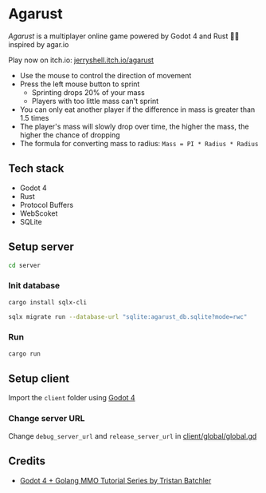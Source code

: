 # Agarust

_Agarust_ is a multiplayer online game powered by Godot 4 and Rust 🤖🦀 inspired by agar.io

Play now on itch.io: [jerryshell.itch.io/agarust](https://jerryshell.itch.io/agarust)

- Use the mouse to control the direction of movement
- Press the left mouse button to sprint
  - Sprinting drops 20% of your mass
  - Players with too little mass can't sprint
- You can only eat another player if the difference in mass is greater than 1.5 times
- The player's mass will slowly drop over time, the higher the mass, the higher the chance of dropping
- The formula for converting mass to radius: `Mass = PI * Radius * Radius`

## Tech stack

- Godot 4
- Rust
- Protocol Buffers
- WebScoket
- SQLite

## Setup server

```bash
cd server
```

### Init database

```bash
cargo install sqlx-cli
```

```bash
sqlx migrate run --database-url "sqlite:agarust_db.sqlite?mode=rwc"
```

### Run

```bash
cargo run
```

## Setup client

Import the `client` folder using [Godot 4](https://godotengine.org)

### Change server URL

Change `debug_server_url` and `release_server_url` in [client/global/global.gd](client/global/global.gd)

## Credits

- [Godot 4 + Golang MMO Tutorial Series by Tristan Batchler](https://www.tbat.me/projects/godot-golang-mmo-tutorial-series)
